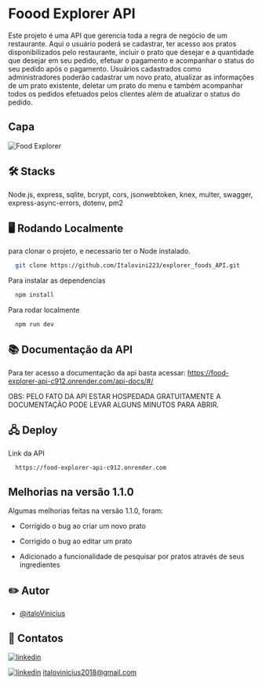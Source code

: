 
# Foood Explorer API
Este projeto é uma API que gerencia toda a regra de negócio de um restaurante. Aqui o usuário poderá se cadastrar, ter acesso aos pratos disponibilizados pelo restaurante, incluir o prato que desejar e a quantidade que desejar em seu pedido, efetuar o pagamento e acompanhar o status do seu pedido após o pagamento. Usuários cadastrados como administradores poderão cadastrar um novo prato, atualizar as informações de um prato existente, deletar um prato do menu e também acompanhar todos os pedidos efetuados pelos clientes além de atualizar o status do pedido.


## Capa

![Food Explorer](https://i.imgur.com/MRhtgBx.png)



## 🛠️ Stacks

 Node.js, express, sqlite, bcrypt, cors, jsonwebtoken, knex, multer, swagger, express-async-errors, dotenv, pm2



## 🖥️ Rodando Localmente

para clonar o projeto, e necessario ter o Node instalado. 

```bash
  git clone https://github.com/Italovini223/explorer_foods_API.git
```


Para instalar as dependencias

```bash
  npm install
```

Para rodar localmente

```bash
  npm run dev
```


## 📚 Documentação da API

Para ter acesso a documentação da api basta acessar: https://food-explorer-api-c912.onrender.com/api-docs/#/

OBS: PELO FATO DA API ESTAR HOSPEDADA GRATUITAMENTE A DOCUMENTAÇÃO PODE LEVAR ALGUNS MINUTOS PARA ABRIR.




## 🖧 Deploy

Link da API

```bash
  https://food-explorer-api-c912.onrender.com
```


## Melhorias na versão 1.1.0

Algumas melhorias feitas na versão 1.1.0, foram: 

 - Corrigido o bug ao criar um novo prato

 - Corrigido o bug ao editar um prato

 - Adicionado a funcionalidade de pesquisar por pratos através de seus ingredientes 






## ✏️ Autor 

- [@italoVinicius](https://www.github.com/Italovini223)


## 🔗 Contatos

[![linkedin](https://img.shields.io/badge/linkedin-0A66C2?style=for-the-badge&logo=linkedin&logoColor=white)](https://www.linkedin.com/in/%C3%ADtalo-vinicius-6469281bb/)

[![linkedin](https://img.shields.io/badge/Gmail-D14836?style=for-the-badge&logo=gmail&logoColor=white)]() italovinicius2018@gmail.com

